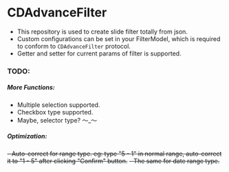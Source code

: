 # CDAdvanceFilter

- This repository is used to create slide filter totally from json.
- Custom configurations can be set in your FilterModel, which is required to conform to `CDAdvanceFilter` protocol. 
- Getter and setter for current params of filter is supported.


### TODO:

##### More Functions:

- Multiple selection supported.
- Checkbox type supported.
- Maybe, selector type? ～_～ 


##### Optimization:

~~- Auto-correct for range type. eg: type "5 - 1" in normal range, auto-correct it to "1 - 5" after clicking "Confirm" button.~~
~~- The same for date range type.~~
